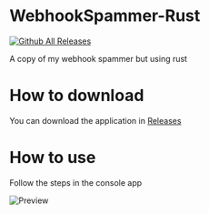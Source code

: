 # WebhookSpammer-Rust

[![Github All Releases](https://img.shields.io/github/downloads/01-Feli/WebhookSpammer-Rust/total?label=Github%20Downloads)]()

A copy of my webhook spammer but using rust

# How to download

You can download the application in [Releases](https://github.com/01-Feli/WebhookSpammer-Rust/releases)

# How to use
Follow the steps in the console app

![Preview](https://i.imgur.com/zvwYtEw.png)
